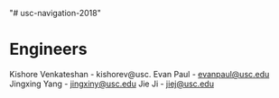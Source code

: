 "# usc-navigation-2018" 

# Engineers
Kishore Venkateshan - kishorev@usc.
Evan Paul - evanpaul@usc.edu
Jingxing Yang - jingxiny@usc.edu
Jie Ji - jiej@usc.edu
